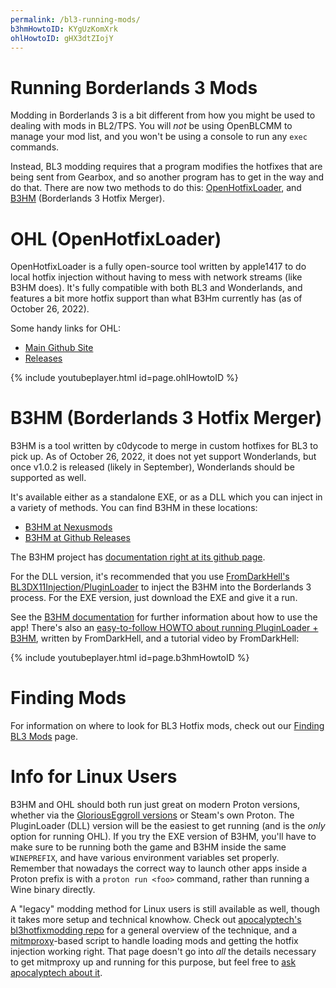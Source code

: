 ```yaml
---
permalink: /bl3-running-mods/
b3hmHowtoID: KYgUzKomXrk
ohlHowtoID: gHX3dtZIojY
---
```

# Running Borderlands 3 Mods

Modding in Borderlands 3 is a bit different from how you might be used to dealing
with mods in BL2/TPS.  You will *not* be using OpenBLCMM to manage your mod list, and
you won't be using a console to run any `exec` commands.

Instead, BL3 modding requires that a program modifies the hotfixes that are being
sent from Gearbox, and so another program has to get in the way and do that.  There
are now two methods to do this: [OpenHotfixLoader](https://github.com/apple1417/OpenHotfixLoader),
and [B3HM](https://www.nexusmods.com/borderlands3/mods/244) (Borderlands 3 Hotfix
Merger).

# OHL (OpenHotfixLoader)

OpenHotfixLoader is a fully open-source tool written by apple1417 to do local
hotfix injection without having to mess with network streams (like B3HM does).
It's fully compatible with both BL3 and Wonderlands, and features a bit more
hotfix support than what B3Hm currently has (as of October 26, 2022).

Some handy links for OHL:

- [Main Github Site](https://github.com/apple1417/OpenHotfixLoader)
- [Releases](https://github.com/apple1417/OpenHotfixLoader/releases)

{% include youtubeplayer.html id=page.ohlHowtoID %}

# B3HM (Borderlands 3 Hotfix Merger)

B3HM is a tool written by c0dycode to merge in custom hotfixes for BL3 to pick up.
As of October 26, 2022, it does not yet support Wonderlands, but once v1.0.2 is
released (likely in September), Wonderlands should be supported as well.

It's available either as a standalone EXE, or as a DLL which you can inject in
a variety of methods.  You can find B3HM in these locations:

- [B3HM at Nexusmods](https://www.nexusmods.com/borderlands3/mods/244)
- [B3HM at Github Releases](https://github.com/c0dycode/BL3HotfixWebUI/releases)

The B3HM project has [documentation right at its github page](https://github.com/c0dycode/BL3HotfixWebUI/wiki/B3HM-Wiki).

For the DLL version, it's recommended that you use
[FromDarkHell's BL3DX11Injection/PluginLoader](https://github.com/FromDarkHell/BL3DX11Injection/releases)
to inject the B3HM into the Borderlands 3 process.  For the EXE version, just
download the EXE and give it a run.

See the [B3HM documentation](https://github.com/c0dycode/BL3HotfixWebUI/wiki/B3HM-Wiki) for
further information about how to use the app!  There's also an [easy-to-follow
HOWTO about running PluginLoader + B3HM](https://docs.google.com/document/d/1gdJX7eje3v-S7INIX5ZzIvaLfzGaWjauB2rcPgPqslw),
written by FromDarkHell, and a tutorial video by FromDarkHell:

{% include youtubeplayer.html id=page.b3hmHowtoID %}

# Finding Mods

For information on where to look for BL3 Hotfix mods, check out our
[Finding BL3 Mods](/bl3-finding-mods) page.

# Info for Linux Users

B3HM and OHL should both run just great on modern Proton versions, whether
via the [GloriousEggroll versions](https://github.com/GloriousEggroll/proton-ge-custom)
or Steam's own Proton.  The PluginLoader (DLL) version will be the easiest
to get running (and is the *only* option for running OHL).  If you try the EXE
version of B3HM, you'll have to make sure to be running both the game and B3HM
inside the same `WINEPREFIX`, and have various environment variables set properly.
Remember that nowadays the correct way to launch other apps inside a Proton
prefix is with a `proton run <foo>` command, rather than running a Wine
binary directly.

A "legacy" modding method for Linux users is still available as well, though
it takes more setup and technical knowhow.  Check out [apocalyptech's
bl3hotfixmodding repo](https://github.com/apocalyptech/bl3hotfixmodding)
for a general overview of the technique, and a [mitmproxy](https://mitmproxy.org/)-based
script to handle loading mods and getting the hotfix injection working right.
That page doesn't go into *all* the details necessary to get mitmproxy up and
running for this purpose, but feel free to
[ask apocalyptech about it](https://apocalyptech.com/contact.php).

